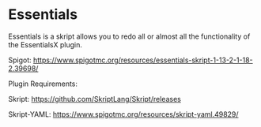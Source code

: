 # Essentials
Essentials is a skript allows you to redo all or almost all the functionality of the EssentialsX plugin.

Spigot: https://www.spigotmc.org/resources/essentials-skript-1-13-2-1-18-2.39698/

Plugin Requirements:

Skript: https://github.com/SkriptLang/Skript/releases

Skript-YAML: https://www.spigotmc.org/resources/skript-yaml.49829/
